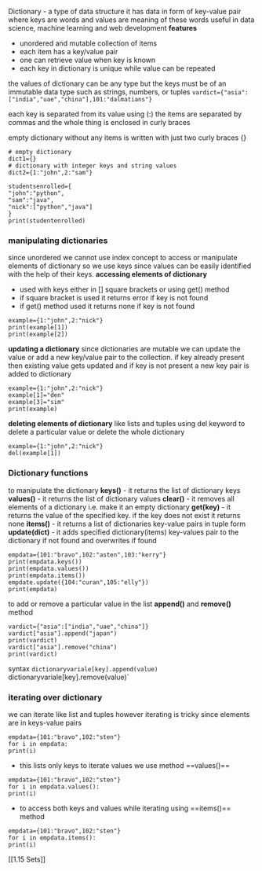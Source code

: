 Dictionary - a type of data structure
	it has data in form of key-value pair where keys are words and values are meaning of these words
		useful in data science, machine learning and web development
**features**
- unordered and mutable collection of items
- each item has a key/value pair
- one can retrieve value when key is known
- each key in dictionary is unique while value can be repeated

the values of dictionary can be any type but the keys must be of an immutable data type such as strings, numbers, or tuples
`vardict={"asia":["india","uae","china"],101:"dalmatians"}`

each key is separated from its value using (:)
the items are separated by commas 
and the whole thing is enclosed in curly braces

empty dictionary without any items is written with just two curly braces {}
```
# empty dictionary
dict1={}
# dictionary with integer keys and string values
dict2={1:"john",2:"sam"}
```
```
studentsenrolled={
"john":"python",
"sam":"java",
"nick":["python","java"]
}
print(studentenrolled)
```
### manipulating dictionaries
since unordered we cannot use index concept to access or manipulate elements of dictionary
so we use keys since values can be easily identified with the help of their keys.
**accessing elements of dictionary**
- used with keys either in \[] square brackets or using get() method
- if square bracket is used it returns error if key is not found
- if get() method used it returns none if key is not found
```
example={1:"john",2:"nick"}
print(example[1])
print(example[2])
```
**updating a dictionary**
	since dictionaries are mutable we can update the value or add a new key/value pair to the collection.
	if key already present then existing value gets updated and if key is not present a new key pair is added to dictionary
```
example={1:"john",2:"nick"}
example[1]="den"
example[3]="sim"
print(example)
``` 
**deleting elements of dictionary**
like lists and tuples using del keyword to delete a particular value or delete the whole dictionary
```
example={1:"john",2:"nick"}
del(example[1])
```
### Dictionary functions
to manipulate the dictionary
**keys()** - it returns the list of dictionary keys
**values()** - it returns the list of dictionary values
**clear()** - it removes all elements of a dictionary i.e. make it an empty dictionary
**get(key)** - it returns the value of the specified key. if the key does not exist it returns none 
**items()** - it returns a list of dictionaries key-value pairs in tuple form
**update(dict)** -  it adds specified dictionary(items) key-values pair to the dictionary if not found and overwrites if found
```
empdata={101:"bravo",102:"asten",103:"kerry"}
print(empdata.keys())
print(empdata.values())
print(empdata.items())
empdate.update({104:"curan",105:"elly"})
print(empdata)
```
to add or remove a particular value in the list **append()** and **remove()** method
```
vardict={"asia":["india","uae","china"]}
vardict["asia"].append("japan")
print(vardict)
vardict["asia"].remove("china")
print(vardict)
```

syntax
`dictionaryvariale[key].append(value)
`dictionaryvariale[key].remove(value)`

### iterating over dictionary
we can iterate like list and tuples
however iterating is tricky since elements are in keys-value pairs
```
empdata={101:"bravo",102:"sten"}
for i in empdata:
print(i)
```
- this lists only keys to iterate values we use method ==values()==
```
empdata={101:"bravo",102:"sten"}
for i in empdata.values():
print(i)
```
- to access both keys and values while iterating using ==items()== method
```
empdata={101:"bravo",102:"sten"}
for i in empdata.items():
print(i)
```

[[1.15 Sets]]
